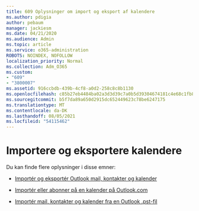 ```yaml
---
title: 609 Oplysninger om import og eksport af kalendere
ms.author: pdigia
author: pebaum
manager: jackiesm
ms.date: 04/21/2020
ms.audience: Admin
ms.topic: article
ms.service: o365-administration
ROBOTS: NOINDEX, NOFOLLOW
localization_priority: Normal
ms.collection: Adm_O365
ms.custom:
- "609"
- "3800007"
ms.assetid: 916ccbdb-439b-4cf8-a0d2-258c8c8b1130
ms.openlocfilehash: c85b27eb4484ba02a3d3d39c7a0b5d39304674181c4e68c1fb8a54e9e8d6560e
ms.sourcegitcommit: b5f7da89a650d2915dc652449623c78be6247175
ms.translationtype: MT
ms.contentlocale: da-DK
ms.lasthandoff: 08/05/2021
ms.locfileid: "54115462"
---
```

# <a name="importing-and-exporting-calendars"></a>Importere og eksportere kalendere

Du kan finde flere oplysninger i disse emner:
  
- [Importér og eksportér Outlook mail, kontakter og kalender](https://support.office.com/article/92577192-3881-4502-b79d-c3bbada6c8ef)

- [Importér eller abonner på en kalender på Outlook.com](https://support.office.com/article/cff1429c-5af6-41ec-a5b4-74f2c278e98c)

- [Importér mail, kontakter og kalender fra en Outlook .pst-fil](https://support.office.com/article/431a8e9a-f99f-4d5f-ae48-ded54b3440ac)
